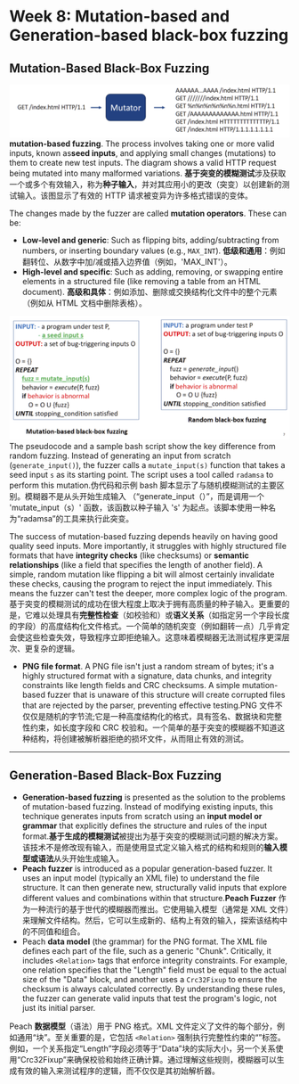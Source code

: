 # Week 8: Mutation-based and Generation-based black-box fuzzing

## Mutation-Based Black-Box Fuzzing
![](images/Pasted%20image%2020250927002841.png)
 **mutation-based fuzzing**. The process involves taking one or more valid inputs, known as**seed inputs**, and applying small changes (mutations) to them to create new test inputs. The diagram shows a valid HTTP request being mutated into many malformed variations. **基于突变的模糊测试**涉及获取一个或多个有效输入，称为**种子输入**，并对其应用小的更改（突变）以创建新的测试输入。该图显示了有效的 HTTP 请求被变异为许多格式错误的变体。
 
The changes made by the fuzzer are called **mutation operators**. These can be:
- **Low-level and generic**: Such as flipping bits, adding/subtracting from numbers, or inserting boundary values (e.g., `MAX_INT`). 
  **低级和通用**：例如翻转位、从数字中加/减或插入边界值（例如，'MAX_INT'）。
- **High-level and specific**: Such as adding, removing, or swapping entire elements in a structured file (like removing a table from an HTML document). 
  **高级和具体**：例如添加、删除或交换结构化文件中的整个元素（例如从 HTML 文档中删除表格）。

![](images/Pasted%20image%2020250927003025.png)
The pseudocode and a sample bash script show the key difference from random fuzzing. Instead of generating an input from scratch (`generate_input()`), the fuzzer calls a `mutate_input(s)` function that takes a seed input `s` as its starting point. The script uses a tool called `radamsa` to perform this mutation.伪代码和示例 bash 脚本显示了与随机模糊测试的主要区别。模糊器不是从头开始生成输入 （“generate_input（）”，而是调用一个 'mutate_input（s）' 函数，该函数以种子输入 's' 为起点。该脚本使用一种名为“radamsa”的工具来执行此突变。

The success of mutation-based fuzzing depends heavily on having good quality seed inputs. More importantly, it struggles with highly structured file formats that have **integrity checks** (like checksums) or **semantic relationships** (like a field that specifies the length of another field). A simple, random mutation like flipping a bit will almost certainly invalidate these checks, causing the program to reject the input immediately. This means the fuzzer can't test the deeper, more complex logic of the program. 基于突变的模糊测试的成功在很大程度上取决于拥有高质量的种子输入。更重要的是，它难以处理具有**完整性检查**（如校验和）或**语义关系**（如指定另一个字段长度的字段）的高度结构化文件格式。一个简单的随机突变（例如翻转一点）几乎肯定会使这些检查失效，导致程序立即拒绝输入。这意味着模糊器无法测试程序更深层次、更复杂的逻辑。

-  **PNG file format**. A PNG file isn't just a random stream of bytes; it's a highly structured format with a signature, data chunks, and integrity constraints like length fields and CRC checksums. A simple mutation-based fuzzer that is unaware of this structure will create corrupted files that are rejected by the parser, preventing effective testing.PNG 文件不仅仅是随机的字节流;它是一种高度结构化的格式，具有签名、数据块和完整性约束，如长度字段和 CRC 校验和。一个简单的基于突变的模糊器不知道这种结构，将创建被解析器拒绝的损坏文件，从而阻止有效的测试。

---

## Generation-Based Black-Box Fuzzing

-  **Generation-based fuzzing** is presented as the solution to the problems of mutation-based fuzzing. Instead of modifying existing inputs, this technique generates inputs from scratch using an **input model or grammar** that explicitly defines the structure and rules of the input format.**基于生成的模糊测试**被提出为基于突变的模糊测试问题的解决方案。该技术不是修改现有输入，而是使用显式定义输入格式的结构和规则的**输入模型或语法**从头开始生成输入。
- **Peach fuzzer** is introduced as a popular generation-based fuzzer. It uses an input model (typically an XML file) to understand the file structure. It can then generate new, structurally valid inputs that explore different values and combinations within that structure.**Peach Fuzzer** 作为一种流行的基于世代的模糊器而推出。它使用输入模型（通常是 XML 文件）来理解文件结构。然后，它可以生成新的、结构上有效的输入，探索该结构中的不同值和组合。
- Peach **data model** (the grammar) for the PNG format. The XML file defines each part of the file, such as a generic "Chunk". Critically, it includes `<Relation>` tags that enforce integrity constraints. For example, one relation specifies that the "Length" field must be equal to the actual size of the "Data" block, and another uses a `Crc32Fixup` to ensure the checksum is always calculated correctly. By understanding these rules, the fuzzer can generate valid inputs that test the program's logic, not just its initial parser.

Peach **数据模型**（语法）用于 PNG 格式。XML 文件定义了文件的每个部分，例如通用“块”。至关重要的是，它包括 `<Relation>` 强制执行完整性约束的“”标签。例如，一个关系指定“Length”字段必须等于“Data”块的实际大小，另一个关系使用“Crc32Fixup”来确保校验和始终正确计算。通过理解这些规则，模糊器可以生成有效的输入来测试程序的逻辑，而不仅仅是其初始解析器。
